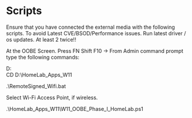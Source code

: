 # Scripts

Ensure that you have connected the external media with the following scripts.
To avoid Latest CVE/BSOD/Performance issues. Run latest driver / os updates. At least 2 twice!!

At the OOBE Screen. Press FN Shift F10 → From Admin command prompt type the following commands:

D:\
CD D:\HomeLab_Apps_W11

.\RemoteSigned_Wifi.bat

Select Wi-Fi Access Point, if wireless.

.\HomeLab_Apps_W11\W11_OOBE_Phase_I_HomeLab.ps1

